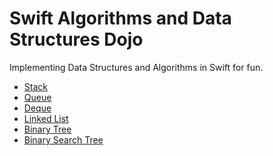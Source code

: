 Swift Algorithms and Data Structures Dojo
=========================================

Implementing Data Structures and Algorithms in Swift for fun.

* [Stack](./SwiftAlgorithmsAndDataStructuresDojo/Stack/README.md)  
* [Queue](./SwiftAlgorithmsAndDataStructuresDojo/Queue/README.md)  
* [Deque](./SwiftAlgorithmsAndDataStructuresDojo/Deque/README.md)  
* [Linked List](./SwiftAlgorithmsAndDataStructuresDojo/LinkedList/README.md)  
* [Binary Tree](./SwiftAlgorithmsAndDataStructuresDojo/BinaryTree/README.md)  
* [Binary Search Tree](./SwiftAlgorithmsAndDataStructuresDojo/BinarySearchTree/README.md)  
